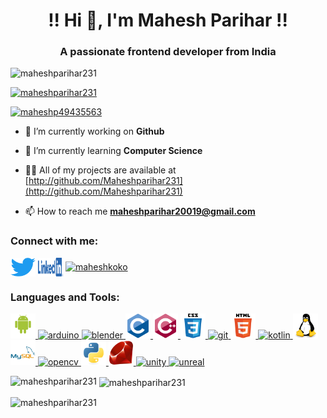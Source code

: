 <h1 align="center">!! Hi 👋, I'm Mahesh Parihar !!</h1>
<h3 align="center">A passionate frontend developer from India</h3>

<p align="left"> <img src="https://komarev.com/ghpvc/?username=maheshparihar231&label=Profile%20views&color=0e75b6&style=flat" alt="maheshparihar231" /> </p>

<p align="left"> <a href="https://github.com/ryo-ma/github-profile-trophy"><img src="https://github-profile-trophy.vercel.app/?username=maheshparihar231" alt="maheshparihar231" /></a> </p>

<p align="left"> <a href="https://twitter.com/maheshp49435563" target="blank"><img src="https://img.shields.io/twitter/follow/maheshp49435563?logo=twitter&style=for-the-badge" alt="maheshp49435563" /></a> </p>

- 🔭 I’m currently working on **Github**

- 🌱 I’m currently learning **Computer Science**

- 👨‍💻 All of my projects are available at [http://github.com/Maheshparihar231](http://github.com/Maheshparihar231)

- 📫 How to reach me **maheshparihar20019@gmail.com**

<h3 align="left">Connect with me:</h3>
<p align="left">
<a href="https://twitter.com/maheshp49435563" target="blank"><img align="center" src="/img/2021 Twitter logo - blue.png" alt="maheshp49435563" height="30" width="40" /></a>
<a href="https://linkedin.com/in/mahesh parihar" target="blank"><img align="center" src="/img/LI-Logo.png" alt="mahesh parihar" height="30" width="40" /></a>
<a href="https://www.codechef.com/users/maheshkoko" target="blank"><img align="center" src="https://cdn.jsdelivr.net/npm/simple-icons@3.1.0/icons/codechef.svg" alt="maheshkoko" height="30" width="40" /></a>
</p>

<h3 align="left">Languages and Tools:</h3>
<p align="left"> <a href="https://developer.android.com" target="_blank"> <img src="https://raw.githubusercontent.com/devicons/devicon/master/icons/android/android-original-wordmark.svg" alt="android" width="40" height="40"/> </a> <a href="https://www.arduino.cc/" target="_blank"> <img src="https://cdn.worldvectorlogo.com/logos/arduino-1.svg" alt="arduino" width="40" height="40"/> </a> <a href="https://www.blender.org/" target="_blank"> <img src="https://download.blender.org/branding/community/blender_community_badge_white.svg" alt="blender" width="40" height="40"/> </a> <a href="https://www.cprogramming.com/" target="_blank"> <img src="https://raw.githubusercontent.com/devicons/devicon/master/icons/c/c-original.svg" alt="c" width="40" height="40"/> </a> <a href="https://www.w3schools.com/cpp/" target="_blank"> <img src="https://raw.githubusercontent.com/devicons/devicon/master/icons/cplusplus/cplusplus-original.svg" alt="cplusplus" width="40" height="40"/> </a> <a href="https://www.w3schools.com/css/" target="_blank"> <img src="https://raw.githubusercontent.com/devicons/devicon/master/icons/css3/css3-original-wordmark.svg" alt="css3" width="40" height="40"/> </a> <a href="https://git-scm.com/" target="_blank"> <img src="https://www.vectorlogo.zone/logos/git-scm/git-scm-icon.svg" alt="git" width="40" height="40"/> </a> <a href="https://www.w3.org/html/" target="_blank"> <img src="https://raw.githubusercontent.com/devicons/devicon/master/icons/html5/html5-original-wordmark.svg" alt="html5" width="40" height="40"/> </a> <a href="https://kotlinlang.org" target="_blank"> <img src="https://www.vectorlogo.zone/logos/kotlinlang/kotlinlang-icon.svg" alt="kotlin" width="40" height="40"/> </a> <a href="https://www.linux.org/" target="_blank"> <img src="https://raw.githubusercontent.com/devicons/devicon/master/icons/linux/linux-original.svg" alt="linux" width="40" height="40"/> </a> <a href="https://www.mysql.com/" target="_blank"> <img src="https://raw.githubusercontent.com/devicons/devicon/master/icons/mysql/mysql-original-wordmark.svg" alt="mysql" width="40" height="40"/> </a> <a href="https://opencv.org/" target="_blank"> <img src="https://www.vectorlogo.zone/logos/opencv/opencv-icon.svg" alt="opencv" width="40" height="40"/> </a> <a href="https://www.python.org" target="_blank"> <img src="https://raw.githubusercontent.com/devicons/devicon/master/icons/python/python-original.svg" alt="python" width="40" height="40"/> </a> <a href="https://www.ruby-lang.org/en/" target="_blank"> <img src="https://raw.githubusercontent.com/devicons/devicon/master/icons/ruby/ruby-original.svg" alt="ruby" width="40" height="40"/> </a> <a href="https://unity.com/" target="_blank"> <img src="https://www.vectorlogo.zone/logos/unity3d/unity3d-icon.svg" alt="unity" width="40" height="40"/> </a> <a href="https://unrealengine.com/" target="_blank"> <img src="https://raw.githubusercontent.com/kenangundogan/fontisto/036b7eca71aab1bef8e6a0518f7329f13ed62f6b/icons/svg/brand/unreal-engine.svg" alt="unreal" width="40" height="40"/> </a> </p>

<p><img align="left" src="https://github-readme-stats.vercel.app/api/top-langs?username=maheshparihar231&show_icons=true&locale=en&layout=compact" alt="maheshparihar231" /></p>

<p>&nbsp;<img align="center" src="https://github-readme-stats.vercel.app/api?username=maheshparihar231&show_icons=true&locale=en" alt="maheshparihar231" /></p>

<p><img align="center" src="https://github-readme-streak-stats.herokuapp.com/?user=maheshparihar231&" alt="maheshparihar231" /></p>

